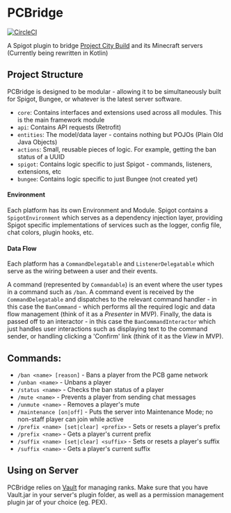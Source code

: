 # PCBridge

[![CircleCI](https://circleci.com/gh/andyksaw/PCBridge/tree/master.svg?style=svg)](https://circleci.com/gh/andyksaw/PCBridge/tree/master)

A Spigot plugin to bridge [Project City Build](https://projectcitybuild.com) and its Minecraft servers
(Currently being rewritten in Kotlin)

## Project Structure
PCBridge is designed to be modular - allowing it to be simultaneously built for Spigot, Bungee, or whatever is the latest server software.

* `core`: Contains interfaces and extensions used across all modules. This is the main framework module
* `api`: Contains API requests (Retrofit)
* `entities`: The model/data layer - contains nothing but POJOs (Plain Old Java Objects) 
* `actions`: Small, reusable pieces of logic. For example, getting the ban status of a UUID
* `spigot`: Contains logic specific to just Spigot - commands, listeners, extensions, etc
* `bungee`: Contains logic specific to just Bungee (not created yet)

#### Environment
Each platform has its own Environment and Module. Spigot contains a `SpigotEnvironment` which serves as a dependency injection layer, providing Spigot specific implementations of services such as the logger, config file, chat colors, plugin hooks, etc.

#### Data Flow
Each platform has a `CommandDelegatable` and `ListenerDelegatable` which serve as the wiring between a user and their events. 

A command (represented by `Commandable`) is an event where the user types in a command such as `/ban`. A command event is received by the `CommandDelegatable` and dispatches to the relevant command handler - in this case the `BanCommand` - which performs all the required logic and data flow management (think of it as a *Presenter* in MVP). Finally, the data is passed off to an interactor - in this case the `BanCommandInteractor` which just handles user interactions such as displaying text to the command sender, or handling clicking a 'Confirm' link (think of it as the *View* in MVP).

## Commands:
* `/ban <name> [reason]` - Bans a player from the PCB game network
* `/unban <name>` - Unbans a player
* `/status <name>` - Checks the ban status of a player
* `/mute <name>` - Prevents a player from sending chat messages
* `/unmute <name>` - Removes a player's mute
* `/maintenance [on|off]` - Puts the server into Maintenance Mode; no non-staff player can join while active
* `/prefix <name> [set|clear] <prefix>` - Sets or resets a player's prefix
* `/prefix <name>` - Gets a player's current prefix
* `/suffix <name> [set|clear] <suffix>` - Sets or resets a player's suffix
* `/suffix <name>` - Gets a player's current suffix

## Using on Server
PCBridge relies on [Vault](https://www.spigotmc.org/resources/vault.34315/) for managing ranks.
Make sure that you have Vault.jar in your server's plugin folder, as well as a permission management plugin jar of your choice (eg. PEX).